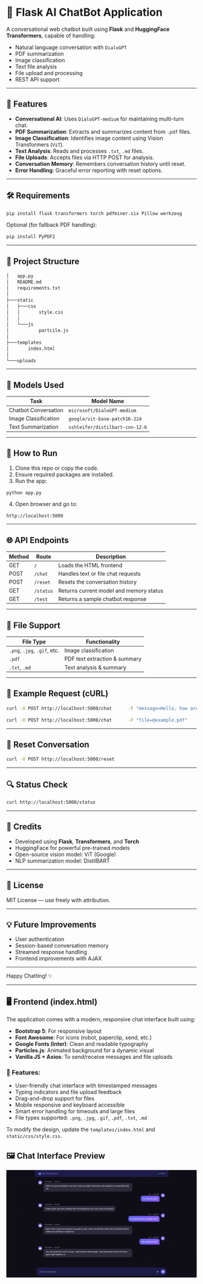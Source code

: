 # 🤖 Flask AI ChatBot Application

A conversational web chatbot built using **Flask** and **HuggingFace Transformers**, capable of handling:

- Natural language conversation with `DialoGPT`
- PDF summarization
- Image classification
- Text file analysis
- File upload and processing
- REST API support

---

## 🚀 Features

- **Conversational AI**: Uses `DialoGPT-medium` for maintaining multi-turn chat.
- **PDF Summarization**: Extracts and summarizes content from `.pdf` files.
- **Image Classification**: Identifies image content using Vision Transformers (`ViT`).
- **Text Analysis**: Reads and processes `.txt`, `.md` files.
- **File Uploads**: Accepts files via HTTP POST for analysis.
- **Conversation Memory**: Remembers conversation history until reset.
- **Error Handling**: Graceful error reporting with reset options.

---

## 🛠️ Requirements

```bash
pip install flask transformers torch pdfminer.six Pillow werkzeug
```

Optional (for fallback PDF handling):
```bash
pip install PyPDF2
```

---

## 📁 Project Structure

```
│   app.py
│   README.md
│   requirements.txt
│
├───static
│   ├───css
│   │       style.css
│   │
│   └───js
│           partcile.js
│
├───templates
│       index.html
│
└───uploads
```

---

## 🧠 Models Used

| Task                    | Model Name                                 |
|-------------------------|---------------------------------------------|
| Chatbot Conversation    | `microsoft/DialoGPT-medium`                |
| Image Classification    | `google/vit-base-patch16-224`              |
| Text Summarization      | `sshleifer/distilbart-cnn-12-6`            |

---

## 🔧 How to Run

1. Clone this repo or copy the code.
2. Ensure required packages are installed.
3. Run the app:

```bash
python app.py
```

4. Open browser and go to:

```
http://localhost:5000
```

---

## 🌐 API Endpoints

| Method | Route       | Description                                 |
|--------|-------------|---------------------------------------------|
| GET    | `/`         | Loads the HTML frontend                     |
| POST   | `/chat`     | Handles text or file chat requests          |
| POST   | `/reset`    | Resets the conversation history             |
| GET    | `/status`   | Returns current model and memory status     |
| GET    | `/test`     | Returns a sample chatbot response           |

---

## 📂 File Support

| File Type | Functionality                  |
|-----------|--------------------------------|
| `.png`, `.jpg`, `.gif`, etc. | Image classification |
| `.pdf`    | PDF text extraction & summary  |
| `.txt`, `.md` | Text analysis & summary       |

---

## 📝 Example Request (cURL)

```bash
curl -X POST http://localhost:5000/chat      -F "message=Hello, how are you?"
```

```bash
curl -X POST http://localhost:5000/chat      -F "file=@example.pdf"
```

---

## 🧼 Reset Conversation

```bash
curl -X POST http://localhost:5000/reset
```

---

## 🔍 Status Check

```bash
curl http://localhost:5000/status
```

---

## 👋 Credits

- Developed using **Flask**, **Transformers**, and **Torch**
- HuggingFace for powerful pre-trained models
- Open-source vision model: ViT (Google)
- NLP summarization model: DistilBART

---

## 📜 License

MIT License — use freely with attribution.

---

## 💡 Future Improvements

- User authentication
- Session-based conversation memory
- Streamed response handling
- Frontend improvements with AJAX

---

Happy Chatting! ✨

---

## 🖥️ Frontend (index.html)

The application comes with a modern, responsive chat interface built using:

- **Bootstrap 5**: For responsive layout
- **Font Awesome**: For icons (robot, paperclip, send, etc.)
- **Google Fonts (Inter)**: Clean and readable typography
- **Particles.js**: Animated background for a dynamic visual
- **Vanilla JS + Axios**: To send/receive messages and file uploads

### 🔑 Features:
- User-friendly chat interface with timestamped messages
- Typing indicators and file upload feedback
- Drag-and-drop support for files
- Mobile responsive and keyboard accessible
- Smart error handling for timeouts and large files
- File types supported: `.png`, `.jpg`, `.gif`, `.pdf`, `.txt`, `.md`

To modify the design, update the `templates/index.html` and `static/css/style.css`.
## 🖼️ Chat Interface Preview

![AI Chatbot UI](static/screenshot/chatUI.png)


